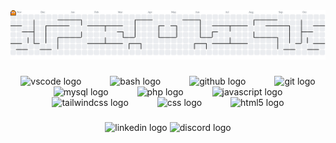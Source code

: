 <picture>
  <source media="(prefers-color-scheme: dark)" srcset="https://raw.githubusercontent.com/Chaorix/Chaorix/output/pacman-contribution-graph-dark.svg">
  <source media="(prefers-color-scheme: light)" srcset="https://raw.githubusercontent.com/Chaorix/Chaorix/output/pacman-contribution-graph.svg">
  <img alt="pacman contribution graph" src="https://raw.githubusercontent.com/Chaorix/Chaorix/output/pacman-contribution-graph.svg">
</picture>

###

<div align="center">
  <img src="https://cdn.jsdelivr.net/gh/devicons/devicon/icons/vscode/vscode-original.svg" height="40" alt="vscode logo"  />
  <img width="38" />
  <img src="https://cdn.simpleicons.org/gnubash/4EAA25" height="40" alt="bash logo"  />
  <img width="38" />
  <img src="https://skillicons.dev/icons?i=github" height="40" alt="github logo"  />
  <img width="38" />
  <img src="https://cdn.simpleicons.org/git/F05032" height="40" alt="git logo"  />
  <img width="38" />
  <img src="https://skillicons.dev/icons?i=mysql" height="40" alt="mysql logo"  />
  <img width="38" />
  <img src="https://cdn.simpleicons.org/php/777BB4" height="40" alt="php logo"  />
  <img width="38" />
  <img src="https://skillicons.dev/icons?i=js" height="40" alt="javascript logo"  />
  <img width="38" />
  <img src="https://cdn.simpleicons.org/tailwindcss/06B6D4" height="40" alt="tailwindcss logo"  />
  <img width="38" />
  <img src="https://cdn.jsdelivr.net/gh/devicons/devicon/icons/css3/css3-original-wordmark.svg" height="40" alt="css logo"  />
  <img width="38" />
  <img src="https://cdn.jsdelivr.net/gh/devicons/devicon/icons/html5/html5-original-wordmark.svg" height="40" alt="html5 logo"  />
</div>

###

<div align="center">
  <img src="https://img.shields.io/static/v1?message=LinkedIn&logo=linkedin&label=&color=0077B5&logoColor=white&labelColor=&style=for-the-badge" height="27" alt="linkedin logo"  />
  <img src="https://img.shields.io/static/v1?message=Discord&logo=discord&label=&color=7289DA&logoColor=white&labelColor=&style=for-the-badge" height="27" alt="discord logo"  />
</div>

###
